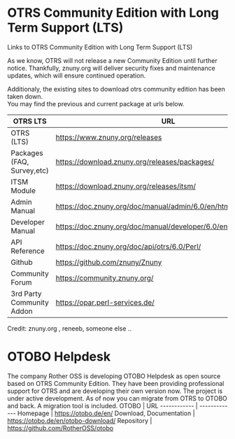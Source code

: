 # OTRS Community Edition with Long Term Support (LTS)
Links to OTRS Community Edition with Long Term Support (LTS)

As we know, OTRS will not release a new Community Edition until further notice. 
Thankfully, znuny.org will deliver security fixes and maintenance updates, which will ensure continued operation.

Additionaly, the existing sites to download otrs community edition has been taken down.  
You may find the previous and current package at urls below.  
  
  
| OTRS LTS                     | URL                                                               |
| -----------------------------| ----------------------------------------------------------------- |
| OTRS (LTS)                   | https://www.znuny.org/releases                                    |
| Packages (FAQ, Survey,etc)   | https://download.znuny.org/releases/packages/                     |
| ITSM Module                  | https://download.znuny.org/releases/itsm/                         |
| Admin Manual				   | https://doc.znuny.org/doc/manual/admin/6.0/en/html/index.html     |
| Developer Manual			   | https://doc.znuny.org/doc/manual/developer/6.0/en/html/index.html |
| API Reference			       | https://doc.znuny.org/doc/api/otrs/6.0/Perl/                      |
| Github                       | https://github.com/znuny/Znuny                                    |
| Community Forum              | https://community.znuny.org/                                      |
| 3rd Party Community Addon    | https://opar.perl-services.de/                                    |
  
  
  
Credit: znuny.org , reneeb, someone else ..   

# OTOBO Helpdesk
The company Rother OSS is developing OTOBO Helpdesk as open source based on OTRS Community Edition. They have been providing professional support for OTRS and are developing their own version now. The project is under active development. As of now you can migrate from OTRS to OTOBO and back. A migration tool is included.
OTOBO | URL
------------ | -------------
Homepage | https://otobo.de/en/
Download, Documentation | https://otobo.de/en/otobo-download/
Repository | https://github.com/RotherOSS/otobo
